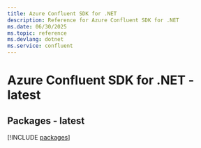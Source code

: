 ```yaml
---
title: Azure Confluent SDK for .NET
description: Reference for Azure Confluent SDK for .NET
ms.date: 06/30/2025
ms.topic: reference
ms.devlang: dotnet
ms.service: confluent
---
```

# Azure Confluent SDK for .NET - latest
## Packages - latest
[!INCLUDE [packages](confluent-index.md)]